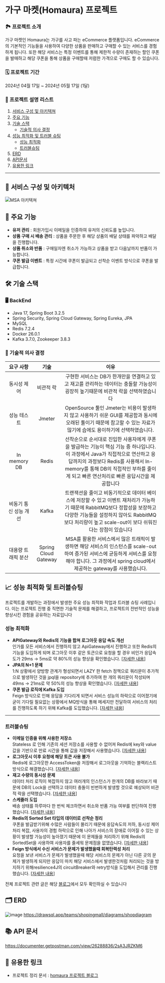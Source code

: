 # 가구 마켓(Homaura) 프로젝트

### 🏞️ 프로젝트 소개
가구 마켓인 Homaura는 가구를 사고 파는 eCommerce 플랫폼입니다. eCommerce의 기본적인 기능들을 사용하여 다양한 상품을 판매하고 구매할 수 있는 서비스를 경험하게 됩니다. 또한 해당 서비스는 특정 이벤트를 통해 제한적 수량이 존재하는 할인 쿠폰을 발매하고 해당 쿠폰을 통해 상품을 구매할때 저렴한 가격으로 구매도 할 수 있습니다.

### 🗓️ 프로젝트 기간
2024년 04월 17일 ~ 2024년 05월 17일 (1달)

### 📜 프로젝트 설명 리스트
1. [서비스 구성 및 아키텍쳐](#-서비스-구성-및-아키텍처)   
2. [주요 기능](#-주요-기능)   
3. [기술 스택](#-기술-스택)
   - [기술적 의사 결정](#-기술적-의사-결정)
4. [성능 최적화 및 트러블 슈팅](#-성능-최적화-및-트러블슈팅) 
   - [성능 최적화](#성능-최적화) 
   - [트러블슈팅](#트러블슈팅) 
5. [ERD](#-ERD)   
6. [API문서](#-API-문서) 
7. [유용한 링크](#-유용한-링크)  
---
## 🚧 서비스 구성 및 아키텍처
![MSA 아키텍쳐](https://github.com/Tedeeeee/homaura/assets/118357403/b21c1658-5fda-4613-aae7-ea0de0255b82)
## 🌟 주요 기능
- **유저 관리** : 회원가입시 이메일을 인증하여 유저의 신뢰도를 높입니다.
- **상품 구매 시 배송 관리** : 상품을 주문한 후 해당 상품의 배달 상태를 파악하고 배달을 진행합니다.
- **상품 취소와 반품** : 구매일자엔 취소가 가능하고 상품을 받고 다음날까지 반품이 가능합니다.
- **쿠폰 발급 이벤트** : 특정 시간에 쿠폰이 발급되고 선착순 이벤트 방식으로 쿠폰을 발급합니다.
## 🛠 기술 스택
### 🖥️ BackEnd
- Java 17, Spring Boot 3.2.5
- Spring Security, Spring Cloud Gateway, Spring Eureka, JPA
- MySQL
- Redis 7.2.4
- Docker 26.0.1
- Kafka 3.7.0, Zookeeper 3.8.3

### 🧳 기술적 의사 결정 
|요구 사항|기술|이유|
|:---:|:---:|:---:|
|동시성 제어|비관적 락|구현한 서비스는 DB가 한개만을 연결하고 있고 재고를 관리하는 데이터는 충돌할 가능성이 굉장히 높기때문에 비관적 락을 선택하였습니다|
|성능 테스트|Jmeter|OpenSource 툴인 Jmeter는 비용이 발생하지 않고 사용하기 쉬운 GUI를 제공함과 동시에 오래된 툴이기 때문에 참고할 수 있는 자료가 많기에 습에도 용이하기에 선택하였습니다.|
|In memory DB|Redis|선착순으로 순서대로 진입한 사용자에게 쿠폰을 발급하는 기능이 핵심 기능 중 하나입니다. 이 과정에서 Java가 직접적으로 연산하고 응답까지의 과정보다 Redis를 사용해서 In-memory를 통해 DB의 직접적인 부하를 줄이게 되고 빠른 연산처리로 빠른 응답시간을 제공합니다|
|비동기 통신 성능 개선|Kafka|트랜잭션을 줄이고 비동기적으로 데이터 베이스에 저장할 수 있고 이벤트 재처리가 가능하기 때문에 RabbitMQ보다 정합성을 보장하고 다양한 기능들을 설정하지 않아도 RabbitMQ보다 처리량이 높고 scale-out이 보다 쉬워진다는 장점이 있습니다|
|대용량 트래픽 분산|Spring Cloud Gateway|MSA를 활용한 서비스에서 많은 트래픽이 발생하면 해당 서비스의 인스턴스를 scale-out하여 증가된 서비스에 균등하게 서비스를 요청해야 합니다. 그 과정에서 spring cloud에서 제공하는 gateway를 사용했습니다.|

## 📈 성능 최적화 및 트러블슈팅
프로젝트를 개발하는 과정에서 발생한 주요 성능 최적화 작업과 트러블 슈팅 사례입니다. 이는 프로젝트 진행 중 직면한 기술적 문제를 해결하고, 프로젝트의 전반적인 성능을 향상시킨 경험을 공유하는 자료입니다
### 성능 최적화
- **APIGateway와 Redis의 기능을 합쳐 로그아웃 응답 속도 개선** <br> 인가를 모든 서비스에서 진행하지 않고 ApiGateway에서 진행하고 또한 Redis의 기능을 도입하게 되며 로그아웃 이후 같은 토큰으로 요청을 할 경우 비인가 응답속도가 29ms -> 5ms로 약 80%의 성능 향상을 확인했습니다. [<u>[자세한 내용](https://latewalk.tistory.com/235)</u>]
- **JPA의 N+1 문제** <br> 1:N 상황에서 양방향 관계가 형성되면서 LAZY 한 fetch 정책으로 쿼리문이 추가적으로 발생하던 것을 jpql을 repository에 추가하여 한 개의 쿼리문이 작성되며 49ms -> 21ms로 약 50%의 성능 향상을 확인했습니다. [<u>[자세한 내용](https://latewalk.tistory.com/249)</u>]
- **쿠폰 발급 로직에 Kafka 도입** <br> Feign 방식으로 인해 응답을 기다리게 되면서 서비스 성능의 하락으로 이어졌기에 굳이 기다릴 필요없는 상황에서 MQ방식을 통해 메세지만 전달하여 서비스의 처리를 진행하도록 하기 위해 Kafka를 도입했습니다. [<u>[자세한 내용](https://latewalk.tistory.com/251)</u>]
---
### 트러블슈팅
- **이메일 인증을 위해 사용한 저장소** <br> Stateless 로 인해 기존의 세션 저장소를 사용할 수 없어져 Redis에 key와 value값을 기반으로 만료 시간을 통해 값을 저장해서 사용했습니다. [<u>[자세한 내용](https://latewalk.tistory.com/238)</u>]
- **로그아웃시 이후 요청에 해당 토큰 사용 불가** <br> Redis에 로그아웃한 AccessToken을 저장해서 로그아웃을 기억하는 블랙리스트 방식으로 해결했습니다. [<u>[자세한 내용](https://latewalk.tistory.com/236)</u>]
- **재고 수량의 동시성 문제** <br> 데이터 처리 로직이 복잡하지 않고 여러개의 인스턴스가 한개의 DB를 바라보기 때문에 DB의 Lock을 선택하고 데이터 충돌이 빈번하게 발생할 것으로 예상되어 비관적 락을 선택했습니다. [<u>[자세한 내용](https://latewalk.tistory.com/244)</u>] 
- **스케줄러 도입** <br> 배송 상태를 하루마다 한 번씩 체크하면서 취소와 반품 가능 여부를 판단하여 진행했습니다. [<u>[자세한 내용](https://latewalk.tistory.com/229)</u>]
- **Redis의 Sorted Set 타입의 데이터로 선착순 정리** <br> 쿠폰을 발급받기위해 수많은 사람들이 몰리기 때문에 응답속도의 저하, 동시성 제어 처리 복잡, 사용자의 경험 하락으로 인해 나아가 서비스의 장애로 이어질 수 있는 상황이 발생할 가능성이 높아졌기 때문에 이 문제들을 처리하기 위해 Redis의 SortedSet을 사용하여 사용자를 줄세워 문제점을 없앴습니다. [<u>[자세한 내용](https://latewalk.tistory.com/250)</u>] 
- **Feign 방식에서 수신 서비스가 문제가 발생했을때 회복탄력성 처리** <br> 요청을 보낸 서비스가 문제가 발생했을때 해당 서비스의 문제가 아닌 다른 곳의 문제가 발생하게 되지만 응답이 마치 해당 서비스에서 발생한것처럼 처리되는 것을 방지하기 위해resilience4J의 circuitBreaker와 retry방식을 도입해서 관리를 진행했습니다. [<u>[자세한 내용](https://latewalk.tistory.com/245)</u>] 

전체 프로젝트 관련 글은 해당 <u>[블로그](https://latewalk.tistory.com/category/%ED%94%84%EB%A1%9C%EC%A0%9D%ED%8A%B8/%ED%95%AD%ED%95%B499%20%EA%B0%9C%EC%9D%B8%20%ED%94%84%EB%A1%9C%EC%A0%9D%ED%8A%B8)</u>에서 모두 확인하실 수 있습니다
## 🗂 ERD
![image](https://github.com/Tedeeeee/homaura/assets/118357403/023cc1c8-2680-43cb-a878-38270f55dab0)
https://drawsql.app/teams/shopingmall/diagrams/shopdiagram

## 📚 API 문서
https://documenter.getpostman.com/view/26288836/2sA3JRZKM6
## 🔗 유용한 링크
- 프로젝트 정리 문서 : [homaura 프로젝트 블로그](https://latewalk.tistory.com/category/%ED%94%84%EB%A1%9C%EC%A0%9D%ED%8A%B8/%ED%95%AD%ED%95%B499%20%EA%B0%9C%EC%9D%B8%20%ED%94%84%EB%A1%9C%EC%A0%9D%ED%8A%B8?page=1)
